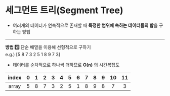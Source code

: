 # 세그먼트 트리(Segment Tree)
  - 여러개의 데이터가 연속적으로 존재할 때 **특정한 범위에 속하는 데이터들의 합**을 구하는 방법

---
**방법 1️⃣** 단순 배열을 이용해 선형적으로 구하기  
e.g.) [5 8 7 3 2 5 1 8 9 7 3]  
- 데이터를 순차적으로 하나씩 더하므로 **O(n)** 의 시간복잡도

| index | 0 | 1 | 2 | 3 | 4 | 5 | 6 | 7 | 8 | 9 | 10 | 11 |  
|:---:|:---:|:---:|:---:|:---:|:---:|:---:|:---:|:---:|:---:|:---:|:---:|:---:|
| array | 5 | 8 | 7 | 3 | 2 | 5 | 1 | 8 | 9 | 8 | 7 | 3 |  

